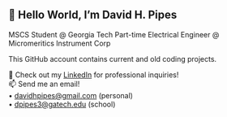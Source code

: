 <h2>👋 Hello World, I’m David H. Pipes </h2>

MSCS Student @ Georgia Tech
Part-time Electrical Engineer @ Micromeritics Instrument Corp

This GitHub account contains current and old coding projects. <br />

👔 Check out my [LinkedIn](http://www.linkedin.com/in/dpipes3) for professional inquiries!<br />
📫 Send me an email!<br />
• davidhpipes@gmail.com (personal)<br />
• dpipes3@gatech.edu (school)<br />
